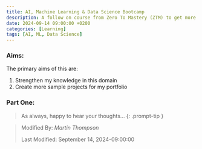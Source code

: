 ```yaml
---
title: AI, Machine Learning & Data Science Bootcamp
description: A follow on course from Zero To Mastery (ZTM) to get more practice in this domain
date: 2024-09-14 09:00:00 +0200
categories: [Learning]
tags: [AI, ML, Data Science]
---
```


### Aims:

The primary aims of this are:
1. Strengthen my knowledge in this domain
2. Create more sample projects for my portfolio

### Part One: 



> As always, happy to hear your thoughts... 
{: .prompt-tip }

>
> Modified By: _Martin Thompson_
>
> Last Modified: September 14, 2024-09:00:00